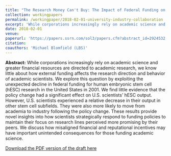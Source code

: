 ```yaml
---
title: "The Research Money Can't Buy: The Impact of Federal Funding on Scientists' Research Behavior"
collection: workingpapers
permalink: /workingpaper/2018-02-01-university-industry-collaboration
excerpt: 'While corporations increasingly rely on academic science and greater financial resources are directed to academic research, we know little about how external funding affects the research direction and behavior of academic scientists. We explore this question by exploiting the unexpected decline in federal funding for human embryonic stem cell (hESC) research in the United States in 2001. We find little evidence that the policy change had a significant effect on U.S. scientists’ hESC output. However, U.S. scientists experienced a relative decrease in their output in other stem cell subfields. They were also more likely to move from academia to industry following the policy change...'
date: 2018-02-01
venue: 
paperurl: 'https://papers.ssrn.com/sol3/papers.cfm?abstract_id=2924532'
citation:
coauthors: 'Michael Blomfield (LBS)'
---
```

<b>Abstract:</b> While corporations increasingly rely on academic science and greater financial resources are directed to academic research, we know little about how external funding affects the research direction and behavior of academic scientists. We explore this question by exploiting the unexpected decline in federal funding for human embryonic stem cell (hESC) research in the United States in 2001. We find little evidence that the policy change had a significant effect on U.S. scientists’ hESC output. However, U.S. scientists experienced a relative decrease in their output in other stem cell subfields. They were also more likely to move from academia to industry following the policy change. These results provide novel insights into how scientists strategically respond to funding policies to maintain their focus on research lines perceived more promising by their peers. We discuss how misaligned financial and reputational incentives may have important unintended consequences for those funding academic science.

[Download the PDF version of the draft here](/files/funding_research_direction.pdf)
